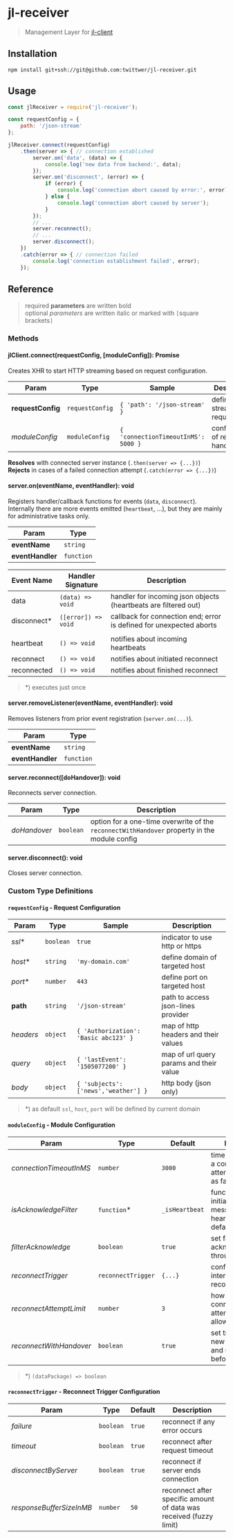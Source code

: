 # jl-receiver

> Management Layer for [jl-client](https://github.com:twittwer/jl-client)

## Installation

`npm install git+ssh://git@github.com:twittwer/jl-receiver.git`

## Usage

```javascript
const jlReceiver = require('jl-receiver');

const requestConfig = {
    path: '/json-stream'
};

jlReceiver.connect(requestConfig)
    .then(server => { // connection established
        server.on('data', (data) => {
            console.log('new data from backend:', data);
        });
        server.on('disconnect', (error) => {
            if (error) {
                console.log('connection abort caused by error:', error);
            } else {
                console.log('connection abort caused by server');
            }
        });
        // ...
        server.reconnect();
        // ...
        server.disconnect();
    })
    .catch(error => { // connection failed
        console.log('connection establishment failed', error);
    });
```

## Reference

> required **parameters** are written bold  
> optional *parameters* are written italic or marked with `[`square brackets`]`

### Methods

#### jlClient.connect(requestConfig, [moduleConfig]): Promise

Creates XHR to start HTTP streaming based on request configuration.

| Param             | Type            | Sample                              | Description                       |
| ----------------- | --------------- | ----------------------------------- | --------------------------------- |
| **requestConfig** | `requestConfig` | `{ 'path': '/json-stream' }`        | definition for streaming request  |
| *moduleConfig*    | `moduleConfig`  | `{ 'connectionTimeoutInMS': 5000 }` | configuration of request handling |

**Resolves** with connected server instance (`.then(server => {...})`)  
**Rejects** in cases of a failed connection attempt (`.catch(error => {...})`)


#### server.on(eventName, eventHandler): void

Registers handler/callback functions for events (`data`, `disconnect`).  
Internally there are more events emitted (`heartbeat`, ...), but they are mainly for administrative tasks only.

| Param            | Type       |
| ---------------- | ---------- |
| **eventName**    | `string`   |
| **eventHandler** | `function` |

| Event Name  | Handler Signature   | Description                                                         |
| ----------- | ------------------- | ------------------------------------------------------------------- |
| data        | `(data) => void`    | handler for incoming json objects (heartbeats are filtered out)     |
| disconnect* | `([error]) => void` | callback for connection end; error is defined for unexpected aborts |
|             |
| heartbeat   | `() => void`        | notifies about incoming heartbeats                                  |
| reconnect   | `() => void`        | notifies about initiated reconnect                                  |
| reconnected | `() => void`        | notifies about finished reconnect                                   |

> *) executes just once

#### server.removeListener(eventName, eventHandler): void

Removes listeners from prior event registration (`server.on(...)`).

| Param            | Type       |
| ---------------- | ---------- |
| **eventName**    | `string`   |
| **eventHandler** | `function` |

#### server.reconnect([doHandover]): void

Reconnects server connection.

| Param        | Type      | Description                                                                                  |
| ------------ | --------- | -------------------------------------------------------------------------------------------- |
| *doHandover* | `boolean` | option for a one-time overwrite of the `reconnectWithHandover` property in the module config |

#### server.disconnect(): void

Closes server connection.

### Custom Type Definitions

#### `requestConfig` - Request Configuration

| Param     | Type      | Sample                                | Description                             |
| --------- | --------- | ------------------------------------- | --------------------------------------- |
| *ssl**    | `boolean` | `true`                                | indicator to use http or https          |
| *host**   | `string`  | `'my-domain.com'`                     | define domain of targeted host          |
| *port**   | `number`  | `443`                                 | define port on targeted host            |
| **path**  | `string`  | `'/json-stream'`                      | path to access json-lines provider      |
| *headers* | `object`  | `{ 'Authorization': 'Basic abc123' }` | map of http headers and their values    |
| *query*   | `object`  | `{ 'lastEvent': '1505077200' }`       | map of url query params and their value |
| *body*    | `object`  | `{ 'subjects': ['news','weather'] }`  | http body (json only)                   |

> *) as default `ssl`, `host`, `port` will be defined by current domain

#### `moduleConfig` - Module Configuration

| Param                   | Type               | Default        | Description                                                                     |
| ----------------------- | ------------------ | -------------- | ------------------------------------------------------------------------------- |
| *connectionTimeoutInMS* | `number`           | `3000`         | time to wait before a connection attempt is evaluated as failed                 |
| *isAcknowledgeFilter*   | `function`*        | `_isHeartbeat` | function to detect initial acknowledge message; uses first heartbeat by default |
| *filterAcknowledge*     | `boolean`          | `true`         | set false to receive acknowledge data through data event                        |
| *reconnectTrigger*      | `reconnectTrigger` | `{...}`        | configuration of internal/background reconnects                                 |
| *reconnectAttemptLimit* | `number`           | `3`            | how many internal connection attempts are allowed                               |
| *reconnectWithHandover* | `boolean`          | `true`         | set true to establish new connection and synchronize before reconnect           |

> *) `(dataPackage) => boolean`

#### `reconnectTrigger` - Reconnect Trigger Configuration

| Param                    | Type      | Default | Description                                                        |
| ------------------------ | --------- | ------- | ------------------------------------------------------------------ |
| *failure*                | `boolean` | `true`  | reconnect if any error occurs                                      |
| *timeout*                | `boolean` | `true`  | reconnect after request timeout                                    |
| *disconnectByServer*     | `boolean` | `true`  | reconnect if server ends connection                                |
| *responseBufferSizeInMB* | `number`  | `50`    | reconnect after specific amount of data was received (fuzzy limit) |
